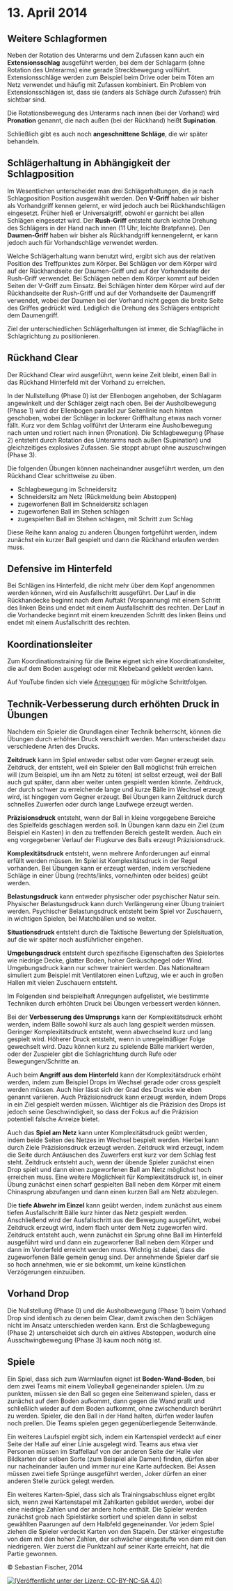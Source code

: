# 13. April 2014

## Weitere Schlagformen

Neben der Rotation des Unterarms und dem Zufassen kann auch ein
__Extensionsschlag__ ausgeführt werden, bei dem der Schlagarm (ohne
Rotation des Unterarms) eine gerade Streckbewegung vollführt.
Extensionsschläge werden zum Beispiel beim Drive oder beim Töten am
Netz verwendet und häufig mit Zufassen kombiniert. Ein Problem von
Extensionsschlägen ist, dass sie (anders als Schläge durch Zufassen)
früh sichtbar sind.

Die Rotationsbewegung des Unterarms nach innen (bei der Vorhand) wird
__Pronation__ genannt, die nach außen (bei der Rückhand) heißt
__Supination__.

Schließlich gibt es auch noch __angeschnittene Schläge__, die wir
später behandeln.

## Schlägerhaltung in Abhängigkeit der Schlagposition

Im Wesentlichen unterscheidet man drei Schlägerhaltungen, die je nach
Schlagposition Position ausgewählt werden. Den __V-Griff__ haben wir
bisher als Vorhandgriff kennen gelernt, er wird jedoch auch bei
Rückhandschlägen eingesetzt. Früher hieß er Universalgriff, obwohl er
garnicht bei allen Schlägen eingesetzt wird. Der __Rush-Griff__
entsteht durch leichte Drehung des Schlägers in der Hand nach innen
(11 Uhr, leichte Bratpfanne). Den __Daumen-Griff__ haben wir bisher
als Rückhandgriff kennengelernt, er kann jedoch auch für
Vorhandschläge verwendet werden.

Welche Schlägerhaltung wann benutzt wird, ergibt sich aus der
relativen Position des Treffpunktes zum Körper. Bei Schlägen vor dem
Körper wird auf der Rückhandseite der Daumen-Griff und auf der
Vorhandseite der Rush-Griff verwendet. Bei Schlägen neben dem Körper
kommt auf beiden Seiten der V-Griff zum Einsatz. Bei Schlägen hinter
dem Körper wird auf der Rückhandseite der Rush-Griff und auf der
Vorhandseite der Daumengriff verwendet, wobei der Daumen bei der
Vorhand nicht gegen die breite Seite des Griffes gedrückt wird.
Lediglich die Drehung des Schlägers entspricht dem Daumengriff.

Ziel der unterschiedlichen Schlägerhaltungen ist immer, die
Schlagfläche in Schlagrichtung zu positionieren.

## Rückhand Clear

Der Rückhand Clear wird ausgeführt, wenn keine Zeit bleibt, einen Ball
in das Rückhand Hinterfeld mit der Vorhand zu erreichen.

In der Nullstellung (Phase 0) ist der Ellenbogen angehoben, der
Schlagarm angewinkelt und der Schläger zeigt nach oben. Bei der
Ausholbewegung (Phase 1) wird der Ellenbogen parallel zur Seitenlinie
nach hinten geschoben, wobei der Schläger in lockerer Griffhaltung
etwas nach vorner fällt. Kurz vor dem Schlag vollführt der Unterarm
eine Ausholbewegung nach unten und rotiert nach innen (Pronation). Die
Schlagbewegung (Phase 2) entsteht durch Rotation des Unterarms nach
außen (Supination) und gleichzeitiges explosives Zufassen. Sie stoppt
abrupt ohne auszuschwingen (Phase 3).

Die folgenden Übungen können nacheinandner ausgeführt werden, um den
Rückhand Clear schrittweise zu üben.

  * Schlagbewegung im Schneidersitz
  * Schneidersitz am Netz (Rückmeldung beim Abstoppen)
  * zugeworfenen Ball im Schneidersitz schlagen
  * zugeworfenen Ball im Stehen schlagen
  * zugespielten Ball im Stehen schlagen, mit Schritt zum Schlag

Diese Reihe kann analog zu anderen Übungen fortgeführt werden, indem
zunächst ein kurzer Ball gespielt und dann die Rückhand erlaufen
werden muss.

## Defensive im Hinterfeld

Bei Schlägen ins Hinterfeld, die nicht mehr über dem Kopf angenommen
werden können, wird ein Ausfallschritt ausgeführt. Der Lauf in die
Rückhandecke beginnt nach dem Auftakt (Vorspannung) mit einem Schritt
des linken Beins und endet mit einem Ausfallschritt des rechten. Der
Lauf in die Vorhandecke beginnt mit einem kreuzenden Schritt des
linken Beins und endet mit einem Ausfallschritt des rechten.

## Koordinationsleiter

Zum Koordinationstraining für die Beine eignet sich eine
Koordinationsleiter, die auf dem Boden ausgelegt oder mit Klebeband
geklebt werden kann.

Auf YouTube finden sich viele [Anregungen] für mögliche Schrittfolgen.

[Anregungen]: https://www.youtube.com/results?search_query=agility+ladder

## Technik-Verbesserung durch erhöhten Druck in Übungen

Nachdem ein Spieler die Grundlagen einer Technik beherrscht, können
die Übungen durch erhöhten Druck verschärft werden. Man unterscheidet
dazu verschiedene Arten des Drucks.

__Zeitdruck__ kann im Spiel entweder selbst oder vom Gegner erzeugt
sein. Zeitdruck, der entsteht, weil ein Spieler den Ball möglichst
früh erreichen will (zum Beispiel, um ihn am Netz zu töten) ist selbst
erzeugt, weil der Ball auch gut später, dann aber weiter unten
gespielt werden könnte. Zeitdruck, der durch schwer zu erreichende
lange und kurze Bälle im Wechsel erzeugt wird, ist hingegen vom Gegner
erzeugt. Bei Übungen kann Zeitdruck durch schnelles Zuwerfen oder
durch lange Laufwege erzeugt werden.

__Präzisionsdruck__ entsteht, wenn der Ball in kleine vorgegebene
Bereiche des Spielfelds geschlagen werden soll. In Übungen kann dazu
ein Ziel (zum Beispiel ein Kasten) in den zu treffenden Bereich
gestellt werden. Auch ein eng vorgegebener Verlauf der Flugkurve des
Balls erzeugt Präzisionsdruck.

__Komplexitätsdruck__ entsteht, wenn mehrere Anforderungen auf einmal
erfüllt werden müssen. Im Spiel ist Komplexitätsdruck in der Regel
vorhanden. Bei Übungen kann er erzeugt werden, indem verschiedene
Schläge in einer Übung (rechts/links, vorne/hinten oder beides) geübt
werden.

__Belastungsdruck__ kann entweder physischer oder psychischer Natur
sein. Physischer Belastungsdruck kann durch Verlängerung einer Übung
trainiert werden. Psychischer Belastungsdruck entsteht beim Spiel vor
Zuschauern, in wichtigen Spielen, bei Matchbällen und so weiter.

__Situationsdruck__ entsteht durch die Taktische Bewertung der
Spielsituation, auf die wir später noch ausführlicher eingehen.

__Umgebungsdruck__ entsteht durch spezifische Eigenschaften des
Spielortes wie niedrige Decke, glatter Boden, hoher Geräuschpegel oder
Wind. Umgebungsdruck kann nur schwer trainiert werden. Das
Nationalteam simuliert zum Beispiel mit Ventilatoren einen Luftzug,
wie er auch in großen Hallen mit vielen Zuschauern entsteht.

Im Folgenden sind beispielhaft Anregungen aufgelistet, wie bestimmte
Techniken durch erhöhten Druck bei Übungen verbessert werden können.

Bei der __Verbesserung des Umsprungs__ kann der Komplexitätsdruck
erhöht werden, indem Bälle sowohl kurz als auch lang gespielt werden
müssen. Geringer Komplexitätsdruck entsteht, wenn abwechselnd kurz und
lang gespielt wird. Höherer Druck entsteht, wenn in unregelmäßiger
Folge gewechselt wird. Dazu können kurz zu spielende Bälle markiert
werden, oder der Zuspieler gibt die Schlagrichtung durch Rufe oder
Bewegungen/Schritte an.

Auch beim __Angriff aus dem Hinterfeld__ kann der Komplexitätsdruck
erhöht werden, indem zum Beispiel Drops im Wechsel gerade oder cross
gespielt werden müssen. Auch hier lässt sich der Grad des Drucks wie
eben genannt variieren. Auch Präzisionsdruck kann erzeugt werden,
indem Drops in ein Ziel gespielt werden müssen. Wichtiger als die
Präzision des Drops ist jedoch seine Geschwindigkeit, so dass der
Fokus auf die Präzision potentiell falsche Anreize bietet.

Auch das __Spiel am Netz__ kann unter Komplexitätsdruck geübt werden,
indem beide Seiten des Netzes im Wechsel bespielt werden. Hierbei kann
durch Ziele Präzisionsdruck erzeugt werden. Zeitdruck wird erzeugt,
indem die Seite durch Antäuschen des Zuwerfers erst kurz vor dem
Schlag fest steht. Zeitdruck entsteht auch, wenn der übende Spieler
zunächst einen Drop spielt und dann einen zugeworfenen Ball am Netz
möglichst hoch erreichen muss. Eine weitere Möglichkeit für
Komplexitätsdruck ist, in einer Übung zunächst einen scharf gespielten
Ball neben dem Körper mit einem Chinasprung abzufangen und dann einen
kurzen Ball am Netz abzulegen.

Die __tiefe Abwehr im Einzel__ kann geübt werden, indem zunächst aus
einem tiefen Ausfallschritt Bälle kurz hinter das Netz gespielt
werden. Anschließend wird der Ausfallschritt aus der Bewegung
ausgeführt, wobei Zeitdruck erzeugt wird, indem flach unter dem Netz
zugeworfen wird. Zeitdruck entsteht auch, wenn zunächst ein Sprung
ohne Ball im Hinterfeld ausgeführt wird und dann ein zugeworfener Ball
neben dem Körper und dann im Vorderfeld erreicht werden muss. Wichtig
ist dabei, dass die zugeworfenen Bälle gemein genug sind. Der
annehmende Spieler darf sie so hoch annehmen, wie er sie bekommt, um
keine künstlichen Verzögerungen einzuüben.

## Vorhand Drop

Die Nullstellung (Phase 0) und die Ausholbewegung (Phase 1) beim
Vorhand Drop sind identisch zu denen beim Clear, damit zwischen den
Schlägen nicht im Ansatz unterschieden werden kann. Erst die
Schlagbewegung (Phase 2) unterscheidet sich durch ein aktives
Abstoppen, wodurch eine Ausschwingbewegung (Phase 3) kaum noch nötig
ist.

## Spiele

Ein Spiel, dass sich zum Warmlaufen eignet ist __Boden-Wand-Boden__,
bei dem zwei Teams mit einem Volleyball gegeneinander spielen. Um zu
punkten, müssen sie den Ball so gegen eine Seitenwand spielen, dass er
zunächst auf dem Boden aufkommt, dann gegen die Wand prallt und
schließlich wieder auf dem Boden aufkommt, ohne zwischendurch berührt
zu werden. Spieler, die den Ball in der Hand halten, dürfen weder
laufen noch prellen. Die Teams spielen gegen gegenüberliegende
Seitenwände.

Ein weiteres Laufspiel ergibt sich, indem ein Kartenspiel verdeckt auf
einer Seite der Halle auf einer Linie ausgelegt wird. Teams aus etwa
vier Personen müssen im Staffellauf von der anderen Seite der Halle
vier Bildkarten der selben Sorte (zum Beispiel alle Damen) finden,
dürfen aber nur nacheinander laufen und immer nur eine Karte
aufdecken. Bei Assen müssen zwei tiefe Sprünge ausgeführt werden,
Joker dürfen an einer anderen Stelle zurück gelegt werden.

Ein weiteres Karten-Spiel, dass sich als Trainingsabschluss eignet
ergibt sich, wenn zwei Kartenstapel mit Zahlkarten gebildet werden,
wobei der eine niedrige Zahlen und der andere hohe enthält. Die
Spieler werden zunächst grob nach Spielstärke sortiert und spielen
dann in selbst gewählten Paarungen auf dem Halbfeld gegeneinander. Vor
jedem Spiel ziehen die Spieler verdeckt Karten von den Stapeln. Der
stärker eingestufte von dem mit den hohen Zahlen, der schwächer
eingestufte von dem mit den niedrigeren. Wer zuerst die Punktzahl auf
seiner Karte erreicht, hat die Partie gewonnen.


© Sebastian Fischer, 2014

[![(Veröffentlicht unter der Lizenz: CC-BY-NC-SA 4.0)](http://i.creativecommons.org/l/by-nc-sa/4.0/88x31.png)](http://creativecommons.org/licenses/by-nc-sa/4.0/deed.de)
